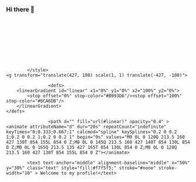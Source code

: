 ### Hi there 👋

<!--
**NiCaprio/NiCaprio** is a ✨ _special_ ✨ repository because its `README.md` (this file) appears on your GitHub profile.

Here are some ideas to get you started:

- 🔭 I’m currently working on ...
- 🌱 I’m currently learning ...
- 👯 I’m looking to collaborate on ...
- 🤔 I’m looking for help with ...
- 💬 Ask me about ...
- 📫 How to reach me: ...
- 😄 Pronouns: ...
- ⚡ Fun fact: ...
-->

<svg xmlns="http://www.w3.org/2000/svg" xmlns:xlink="http://www.w3.org/1999/xlink" style="z-index:1;position:relative" width="854" height="200" viewBox="0 0 854 200">
    <style>
                .text {
            font-size: 70px;
            font-weight: 700;
            font-family: -apple-system,BlinkMacSystemFont,Segoe UI,Helvetica,Arial,sans-serif,Apple Color Emoji,Segoe UI Emoji;
        }
        .desc {
            font-size: 20px;
            font-weight: 500;
            font-family: -apple-system,BlinkMacSystemFont,Segoe UI,Helvetica,Arial,sans-serif,Apple Color Emoji,Segoe UI Emoji;
        }

            </style>
    <g transform="translate(427, 100) scale(1, 1) translate(-427, -100)">

                    <defs>
        <linearGradient id="linear" x1="0%" y1="0%" x2="100%" y2="0%">
            <stop offset="0%" stop-color="#B993D6"/><stop offset="100%" stop-color="#8CA6DB"/>
        </linearGradient>
    </defs>

                    <path d="" fill="url(#linear)" opacity="0.4" >
    <animate attributeName="d" dur="20s" repeatCount="indefinite" keyTimes="0;0.333;0.667;1" calcmod="spline" keySplines="0.2 0 0.2 1;0.2 0 0.2 1;0.2 0 0.2 1" begin="0s" values="M0 0L 0 120Q 213.5 160 427 130T 854 155L 854 0 Z;M0 0L 0 145Q 213.5 160 427 140T 854 130L 854 0 Z;M0 0L 0 165Q 213.5 135 427 165T 854 130L 854 0 Z;M0 0L 0 120Q 213.5 160 427 130T 854 155L 854 0 Z"></animate>
</path>
<path d="" fill="url(#linear)" opacity="0.4" >
    <animate attributeName="d" dur="20s" repeatCount="indefinite" keyTimes="0;0.333;0.667;1" calcmod="spline" keySplines="0.2 0 0.2 1;0.2 0 0.2 1;0.2 0 0.2 1" begin="-10s" values="M0 0L 0 135Q 213.5 180 427 150T 854 160L 854 0 Z;M0 0L 0 150Q 213.5 120 427 120T 854 140L 854 0 Z;M0 0L 0 145Q 213.5 125 427 150T 854 165L 854 0 Z;M0 0L 0 135Q 213.5 180 427 150T 854 160L 854 0 Z"></animate>
</path>
    </g>

            <text text-anchor="middle" alignment-baseline="middle" x="50%" y="30%" class="text" style="fill:#f7f5f5;" stroke="#none" stroke-width="10" > Welcome to my profile!</text>

</svg>
        

